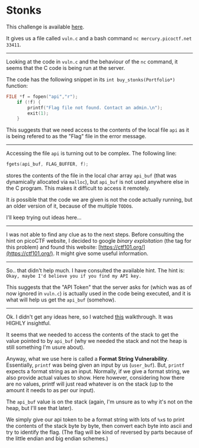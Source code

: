 # Stonks

This challenge is available [here](https://play.picoctf.org/practice/challenge/105?page=1&solved=1).

It gives us a file called `vuln.c` and a bash command `nc mercury.picoctf.net 33411`.

---

Looking at the code in `vuln.c` and the behaviour of the `nc` command, it seems that the C code is being run at the server.

The code has the following snippet in its `int buy_stonks(Portfolio*)` function:

```c
FILE *f = fopen("api","r");
	if (!f) {
		printf("Flag file not found. Contact an admin.\n");
		exit(1);
	}
```

This suggests that we need access to the contents of the local file `api` as it is being refered to as the "Flag" file in the error message.

---

Accessing the file `api` is turning out to be complex. The following line:

```c
fgets(api_buf, FLAG_BUFFER, f);
```

stores the contents of the file in the local char array `api_buf` (that was dynamically allocated via `malloc`), but `api_buf` is not used anywhere else in the C program. This makes it difficult to access it remotely.

It _is_ possible that the code we are given is not the code actually running, but an older version of it, because of the multiple `TODO`s.

I'll keep trying out ideas here...

---

I was not able to find any clue as to the next steps. Before consulting the hint on picoCTF website, I decided to google _binary exploitation_ (the tag for this problem) and found this website: [https://ctf101.org/](https://ctf101.org/). It might give some useful information.

---

So.. that didn't help much. I have consulted the available hint. The hint is: `Okay, maybe I'd believe you if you find my API key.`

This suggests that the "API Token" that the server asks for (which was as of now ignored in `vuln.c`) is actually used in the code being executed, and it is what will help us get the `api_buf` (somehow).

---

Ok. I didn't get any ideas here, so I watched [this](https://www.youtube.com/watch?v=2gnaG4ocGLA) walkthrough. It was HIGHLY insightful.

It seems that we needed to access the contents of the stack to get the value pointed to by `api_buf` (why we needed the stack and not the heap is still something I'm usure about).

Anyway, what we use here is called a **Format String Vulnerability**. Essentially, `printf` was being given an input by us (`user_buf`). But, `printf` expects a format string as an input. Normally, if we give a format string, we also provide actual values to show. Here however, considering how there are no values, printf will just read whatever is on the stack (up to the amount it needs to as per our input).

The `api_buf` value is on the stack (again, I'm unsure as to why it's not on the heap, but I'll see that later).

We simply give our api token to be a format string with lots of `%x`s to print the contents of the stack byte by byte, then convert each byte into ascii and try to identify the flag. (The flag will be kind of reversed by parts because of the little endian and big endian schemes.)
